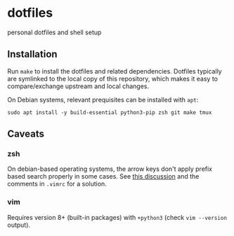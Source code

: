 # dotfiles

personal dotfiles and shell setup

## Installation

Run `make` to install the dotfiles and related dependencies.
Dotfiles typically are symlinked to the local copy
of this repository, which makes it easy to compare/exchange upstream and local changes.

On Debian systems, relevant prequisites can be installed with `apt`:

```
sudo apt install -y build-essential python3-pip zsh git make tmux
```

## Caveats

### zsh

On debian-based operating systems, the arrow keys don't apply prefix based
search properly in some cases. See [this
discussion](https://www.zsh.org/mla/users/2014/msg00567.html)
and the comments in `.vimrc` for a solution.

### vim

Requires version 8+ (built-in packages) with `+python3` (check `vim --version` output).

